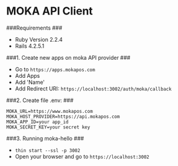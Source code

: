 # MOKA API Client

###Requirements ###
* Ruby Version 2.2.4
* Rails 4.2.5.1




###1. Create new apps on moka API provider ###
* Go to `https://apps.mokapos.com`
* Add Apps
* Add 'Name'
* Add Redirect URI: `https://localhost:3002/auth/moka/callback`

###2. Create file .env: ###
```
MOKA_URL=https://www.mokapos.com
MOKA_HOST_PROVIDER=https://api.mokapos.com
MOKA_APP_ID=your app_id
MOKA_SECRET_KEY=your secret key
```

###3. Running moka-hello ###
* `thin start --ssl -p 3002`
* Open your browser and go to `https://localhost:3002`
